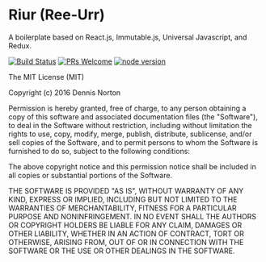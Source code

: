 # Riur (Ree-Urr)
A boilerplate based on React.js, Immutable.js, Universal Javascript, and Redux.

[![Build Status](https://travis-ci.org/Mr-Antivirus/Riur.svg?branch=master)](https://travis-ci.org/Mr-Antivirus/Riur) 
[![PRs Welcome](https://img.shields.io/badge/PRs-welcome-brightgreen.svg)](https://github.com/Mr-Antivirus/Riur/pull/new/master)
[![node version](https://img.shields.io/node/v/riur.svg?maxAge=2592000)](https://github.com/Mr-Antivirus/Riur)


The MIT License (MIT)

Copyright (c) 2016 Dennis Norton

Permission is hereby granted, free of charge, to any person obtaining a copy
of this software and associated documentation files (the "Software"), to deal
in the Software without restriction, including without limitation the rights
to use, copy, modify, merge, publish, distribute, sublicense, and/or sell
copies of the Software, and to permit persons to whom the Software is
furnished to do so, subject to the following conditions:

The above copyright notice and this permission notice shall be included in all
copies or substantial portions of the Software.

THE SOFTWARE IS PROVIDED "AS IS", WITHOUT WARRANTY OF ANY KIND, EXPRESS OR
IMPLIED, INCLUDING BUT NOT LIMITED TO THE WARRANTIES OF MERCHANTABILITY,
FITNESS FOR A PARTICULAR PURPOSE AND NONINFRINGEMENT. IN NO EVENT SHALL THE
AUTHORS OR COPYRIGHT HOLDERS BE LIABLE FOR ANY CLAIM, DAMAGES OR OTHER
LIABILITY, WHETHER IN AN ACTION OF CONTRACT, TORT OR OTHERWISE, ARISING FROM,
OUT OF OR IN CONNECTION WITH THE SOFTWARE OR THE USE OR OTHER DEALINGS IN THE
SOFTWARE.